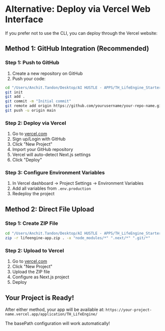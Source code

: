 # Alternative: Deploy via Vercel Web Interface

If you prefer not to use the CLI, you can deploy through the Vercel website:

## Method 1: GitHub Integration (Recommended)

### Step 1: Push to GitHub
1. Create a new repository on GitHub
2. Push your code:
```bash
cd "/Users/Anchit.Tandon/Desktop/AI HUSTLE - APPS/TH_LifeEngine_Starter_Kit_Pro"
git init
git add .
git commit -m "Initial commit"
git remote add origin https://github.com/yourusername/your-repo-name.git
git push -u origin main
```

### Step 2: Deploy via Vercel
1. Go to [vercel.com](https://vercel.com)
2. Sign up/Login with GitHub
3. Click "New Project"
4. Import your GitHub repository
5. Vercel will auto-detect Next.js settings
6. Click "Deploy"

### Step 3: Configure Environment Variables
1. In Vercel dashboard → Project Settings → Environment Variables
2. Add all variables from `.env.production`
3. Redeploy the project

## Method 2: Direct File Upload

### Step 1: Create ZIP File
```bash
cd "/Users/Anchit.Tandon/Desktop/AI HUSTLE - APPS/TH_LifeEngine_Starter_Kit_Pro"
zip -r lifeengine-app.zip . -x "node_modules/*" ".next/*" ".git/*"
```

### Step 2: Upload to Vercel
1. Go to [vercel.com](https://vercel.com)
2. Click "New Project"
3. Upload the ZIP file
4. Configure as Next.js project
5. Deploy

## Your Project is Ready!

After either method, your app will be available at:
`https://your-project-name.vercel.app/application/TH_LifeEngine/`

The basePath configuration will work automatically!